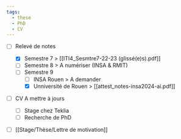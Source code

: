 ```yaml
---
tags:
  - these
  - PhD
  - CV
---
```

- [ ] Relevé de notes
	- [x] Semestre 7 
	      > [[ITI4_Sesmtre7-22-23 (glissé(e)s).pdf]]
	- [ ] Semestre 8
	      > A numériser (INSA & RMIT)
	- [ ] Semestre 9
		- [ ] INSA Rouen
		      > A demander
		- [x] Unniversité de Rouen
		      > [[attest_notes-insa2024-ai.pdf]]
- [ ] CV A mettre à jours
	- [ ] Stage chez Teklia
	- [ ] Recherche de PhD
- [ ] [[Stage/Thèse/Lettre de motivation]]

